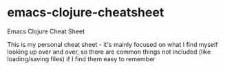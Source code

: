 emacs-clojure-cheatsheet
========================

Emacs Clojure Cheat Sheet

This is my personal cheat sheet - it's mainly focused on what I find myself looking up over and over, so there are common things not included (like loading/saving files) if I find them easy to remember
